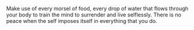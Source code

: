 Make use of every morsel of food, every drop of water that flows through your body to train the mind to surrender and live selflessly. There is no peace when the self imposes itself in everything that you do.